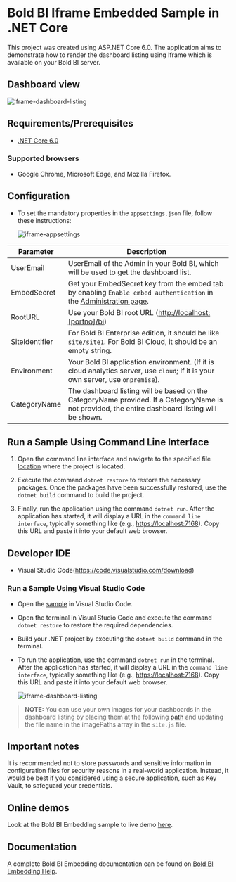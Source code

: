 # Bold BI Iframe Embedded Sample in .NET Core

This project was created using ASP.NET Core 6.0. The application aims to demonstrate how to render the dashboard listing using Iframe which is available on your Bold BI server.

## Dashboard view

![iframe-dashboard-listing](https://github.com/boldbi/samples/assets/129487075/631d9c33-cb8d-4faf-94fa-79cf115cad09)

## Requirements/Prerequisites

* [.NET Core 6.0](https://dotnet.microsoft.com/download/dotnet-core)

### Supported browsers
  
* Google Chrome, Microsoft Edge, and Mozilla Firefox.

## Configuration

* To set the mandatory properties in the `appsettings.json` file, follow these instructions:

    ![iframe-appsettings](https://github.com/boldbi/samples/assets/129487075/6506258b-8916-4f2b-9c6f-25e95928c6e1)

| Parameter           | Description                                                                                                                      |
|-----------------|----------------------------------------------------------------------------------------------------------------------------------|
| UserEmail       | UserEmail of the Admin in your Bold BI, which will be used to get the dashboard list.                                           |
| EmbedSecret     | Get your EmbedSecret key from the embed tab by enabling `Enable embed authentication` in the [Administration page](https://help.boldbi.com/embedded-bi/site-administration/embed-settings/). |
| RootURL         | Use your Bold BI root URL (<http://localhost:[portno]/bi>)                                                                           |
| SiteIdentifier  | For Bold BI Enterprise edition, it should be like `site/site1`. For Bold BI Cloud, it should be an empty string.                |
| Environment     | Your Bold BI application environment. (If it is cloud analytics server, use `cloud`; if it is your own server, use `onpremise`). |
| CategoryName    | The dashboard listing will be based on the CategoryName provided. If a CategoryName is not provided, the entire dashboard listing will be shown. |

## Run a Sample Using Command Line Interface

  1. Open the command line interface and navigate to the specified file [location](https://github.com/boldbi/samples/tree/master/Scenario%20Based%20Samples/Iframe%20Based%20Dashboard%20Listing/IframeSolutionSample) where the project is located.

  2. Execute the command `dotnet restore` to restore the necessary packages. Once the packages have been successfully restored, use the `dotnet build` command to build the project.
  
  3. Finally, run the application using the command `dotnet run`. After the application has started, it will display a URL in the `command line interface`, typically something like (e.g., <https://localhost:7168>). Copy this URL and paste it into your default web browser.

## Developer IDE

* Visual Studio Code(<https://code.visualstudio.com/download>)

### Run a Sample Using Visual Studio Code

* Open the [sample](https://github.com/boldbi/samples/tree/master/Scenario%20Based%20Samples/Iframe%20Based%20Dashboard%20Listing/IframeSolutionSample) in Visual Studio Code.

* Open the terminal in Visual Studio Code and execute the command `dotnet restore` to restore the required dependencies.

* Build your .NET project by executing the `dotnet build` command in the terminal.

* To run the application, use the command `dotnet run` in the terminal. After the application has started, it will display a URL in the `command line interface`, typically something like (e.g., <https://localhost:7168>). Copy this URL and paste it into your default web browser.

    ![iframe-dashboard-listing](https://github.com/boldbi/samples/assets/129487075/af1d5fe0-fc17-4cb1-ad6c-d7c37beeb80b)

> **NOTE:**  You can use your own images for your dashboards in the dashboard listing by placing them at the following [path](https://github.com/boldbi/samples/tree/master/Scenario%20Based%20Samples/Iframe%20Based%20Dashboard%20Listing/IframeSolutionSample/wwwroot/images/dashboards) and updating the file name in the imagePaths array in the `site.js` file.

## Important notes

It is recommended not to store passwords and sensitive information in configuration files for security reasons in a real-world application. Instead, it would be best if you considered using a secure application, such as Key Vault, to safeguard your credentials.

## Online demos

Look at the Bold BI Embedding sample to live demo [here](https://samples.boldbi.com/embed).

## Documentation

A complete Bold BI Embedding documentation can be found on [Bold BI Embedding Help](https://help.boldbi.com/embedding-options/iframe-embedding/).
